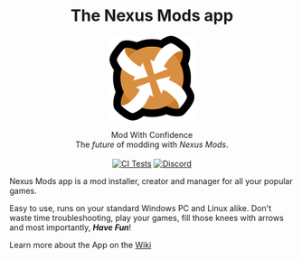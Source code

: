 <div align="center">
	<h1>The Nexus Mods app</h1>
	<img src="https://github.com/Nexus-Mods/NexusMods.MkDocsMaterial.Themes.Next/blob/2b49cf1fdd0f15684c6057259b52210e73705b98/Images/Nexus-Icon.png?raw=true" width="150" align="center" />
	<br/> <br/>
    Mod With Confidence
    <br/>
    The <i>future</i> of modding with <i>Nexus Mods</i>.
    <br/><br/>
    <a href="https://github.com/Nexus-Mods/NexusMods.App/actions/workflows/clean_environment_tests.yaml" target="_blank"><img src="https://github.com/Nexus-Mods/NexusMods.App/actions/workflows/clean_environment_tests.yaml/badge.svg" alt="CI Tests"></a>
    <a href="https://discord.gg/ReWTxb93jS" target="_blank"><img src="https://img.shields.io/discord/1134149061080002713?logo=discord&logoColor=white&color=7289da" alt="Discord"></a>
</div>

Nexus Mods app is a mod installer, creator and manager for all your popular games.

Easy to use, runs on your standard Windows PC and Linux alike. Don't waste time troubleshooting, play your games,
fill those knees with arrows and most importantly, ***Have Fun***!

Learn more about the App on the [Wiki](https://nexus-mods.github.io/NexusMods.App/)
